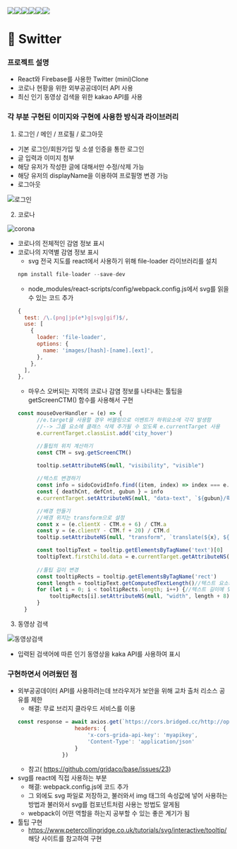 <img src="https://img.shields.io/badge/javascript-F7DF1E?style=for-the-badge&logo=javascript&logoColor=black"><img src="https://img.shields.io/badge/html-E34F26?style=for-the-badge&logo=html5&logoColor=white"><img src="https://img.shields.io/badge/react-61DAFB?style=for-the-badge&logo=react&logoColor=black"><img src="https://img.shields.io/badge/React Router-CA4245?style=for-the-badge&logo=React Router&logoColor=black"><img src="https://img.shields.io/badge/styled components-DB7093?style=for-the-badge&logo=styled-components&logoColor=white"><img src="https://img.shields.io/badge/Redux-764ABC?style=for-the-badge&logo=Redux&logoColor=white">



# 🍬 Switter 
### 프로젝트 설명
* React와 Firebase를 사용한 Twitter (mini)Clone
* 코로나 현황을 위한 외부공공데이터 API 사용
* 최신 인기 동영상 검색을 위한 kakao API를 사용

### 각 부분 구현된 이미지와 구현에 사용한 방식과 라이브러리
1. 로그인 / 메인 / 프로필 / 로그아웃
* 기본 로그인/회원가입 및 소셜 인증을 통한 로그인
* 글 입력과 이미지 첨부
* 해당 유저가 작성한 글에 대해서만 수정/삭제 가능
* 해당 유저의 displayName을 이용하여 프로필명 변경 가능 
* 로그아웃

![로그인](https://user-images.githubusercontent.com/74355328/146699283-13a7381f-49e4-4069-80c2-1ed5046fd8bf.gif)

2. 코로나 

![corona](https://user-images.githubusercontent.com/74355328/146196626-114d1872-d5c5-4060-b6a5-c6e52e6131ec.gif)

* 코로나의 전체적인 감염 정보 표시
* 코로나의 지역별 감염 정보 표시
  * svg 전국 지도를 react에서 사용하기 위해 file-loader 라이브러리를 설치
  ```javascript
  npm install file-loader --save-dev
  ```
   * node_modules/react-scripts/config/webpack.config.js에서 svg를 읽을 수 있는 코드 추가
  ```javascript
  {
    test: /\.(png|jp(e*)g|svg|gif)$/,
    use: [
      {
        loader: 'file-loader',
        options: {
          name: 'images/[hash]-[name].[ext]',
        },
      },
    ],
  },
  ```
   * 마우스 오버되는 지역의 코로나 감염 정보를 나타내는 툴팁을 getScreenCTM() 함수를 사용해서 구현
  ```javascript
  const mouseOverHandler = (e) => {
        //e.target을 사용할 경우 버블링으로 이벤트가 하위요소에 각각 발생함
        //--> 그룹 요소에 클래스 삭제 추가될 수 있도록 e.currentTarget 사용 
        e.currentTarget.classList.add('city_hover')

        //툴팁의 위치 계산하기
        const CTM = svg.getScreenCTM()
       
        tooltip.setAttributeNS(null, "visibility", "visible")

        //텍스트 변경하기
        const info = sidoCovidInfo.find((item, index) => index === e.currentTarget.tabIndex)
        const { deathCnt, defCnt, gubun } = info
        e.currentTarget.setAttributeNS(null, "data-text", `${gubun}/확진자:${defCnt}명/사망자:${deathCnt}명`)

        //배경 만들기
        //배경 위치는 transform으로 설정 
        const x = (e.clientX - CTM.e + 6) / CTM.a
        const y = (e.clientY - CTM.f + 20) / CTM.d
        tooltip.setAttributeNS(null, "transform", `translate(${x}, ${y})`)

        const tooltipText = tooltip.getElementsByTagName('text')[0]
        tooltipText.firstChild.data = e.currentTarget.getAttributeNS(null, "data-text");
        
        //툴팁 길이 변경 
        const tooltipRects = tooltip.getElementsByTagName('rect')
        const length = tooltipText.getComputedTextLength()//텍스트 요소의 길이 구하기
        for (let i = 0; i < tooltipRects.length; i++) {//텍스트 길이에 맞게 넓이 변경
            tooltipRects[i].setAttributeNS(null, "width", length + 8);
        }    
    }
   ```

3. 동영상 검색

![동영상검색](https://user-images.githubusercontent.com/74355328/146197013-2a2114a7-6d68-43b6-9293-029bf265dccc.gif)

* 입력된 검색어에 따른 인기 동영상을 kaka API를 사용하여 표시

### 구현하면서 어려웠던 점
* 외부공공데이터 API를 사용하려는데 브라우저가 보안을 위해 교차 출처 리소스 공유를 제한
  * 해결: 무료 브리지 클라우드 서비스를 이용
  ```javascript
  const response = await axios.get(`https://cors.bridged.cc/http://openapi.data.go.kr/...`, {
                    headers: {
                        'x-cors-grida-api-key': 'myapikey',
                        'Content-Type': 'application/json'
                    }
                })
  ```
  * 참고( https://github.com/gridaco/base/issues/23)
* svg를 react에 직접 사용하는 부분
  * 해결: webpack.config.js에 코드 추가
  * 그 외에도 svg 파일로 저장하고, 불러와서 img 태그의 속성값에 넣어 사용하는 방법과 불러와서 svg를 컴포넌트처럼 사용는 방법도 알게됨
  * webpack이 어떤 역할을 하는지 공부할 수 있는 좋은 계기가 됨
* 툴팁 구현
  * https://www.petercollingridge.co.uk/tutorials/svg/interactive/tooltip/ 해당 사이트를 참고하여 구현
